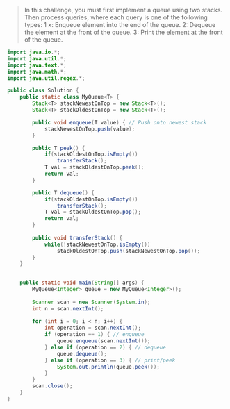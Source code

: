 > In this challenge, you must first implement a queue using two stacks. Then process  queries, where each query is one of the following  types:
1 x: Enqueue element  into the end of the queue.
2: Dequeue the element at the front of the queue.
3: Print the element at the front of the queue.

```java
import java.io.*;
import java.util.*;
import java.text.*;
import java.math.*;
import java.util.regex.*;

public class Solution {
    public static class MyQueue<T> {
        Stack<T> stackNewestOnTop = new Stack<T>();
        Stack<T> stackOldestOnTop = new Stack<T>();

        public void enqueue(T value) { // Push onto newest stack
            stackNewestOnTop.push(value);
        }

        public T peek() {
            if(stackOldestOnTop.isEmpty())
                transferStack();
            T val = stackOldestOnTop.peek();
            return val;
        }

        public T dequeue() {
            if(stackOldestOnTop.isEmpty())
                transferStack();
            T val = stackOldestOnTop.pop();
            return val;
        }
        
        public void transferStack() {
            while(!stackNewestOnTop.isEmpty())
                stackOldestOnTop.push(stackNewestOnTop.pop());
        }
    }

    
    public static void main(String[] args) {
        MyQueue<Integer> queue = new MyQueue<Integer>();
        
        Scanner scan = new Scanner(System.in);
        int n = scan.nextInt();
        
        for (int i = 0; i < n; i++) {
            int operation = scan.nextInt();
            if (operation == 1) { // enqueue
                queue.enqueue(scan.nextInt());
            } else if (operation == 2) { // dequeue
                queue.dequeue();
            } else if (operation == 3) { // print/peek
                System.out.println(queue.peek());
            }
        }
        scan.close();
    }
}
```
